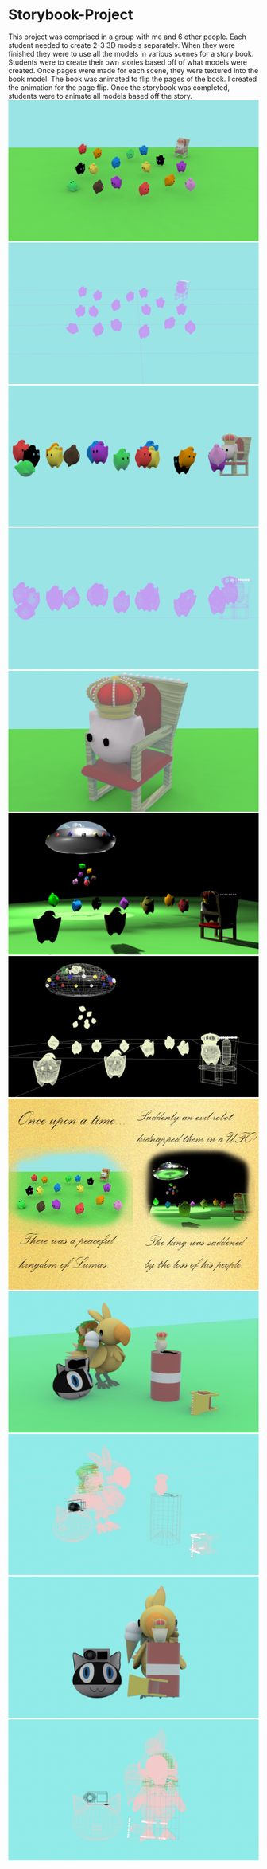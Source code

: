 # Storybook-Project
This project was comprised in a group with me and 6 other people. Each student needed to create 2-3 3D models separately. When they were finished they were to use all the models in various scenes for a story book. Students were to create their own stories based off of what models were created. Once pages were made for each scene, they were textured into the book model. The book was animated to flip the pages of the book. I created the animation for the page flip. Once the storybook was completed, students were to animate all models based off the story. 
![Page one (stage 1) Render](https://github.com/kst4052/Storybook-Project/blob/master/storybook%20project%20page%201%20.jpg "Page One (stage 1) Render")
![Page one (stage 1) Wireframe Render](https://github.com/kst4052/Storybook-Project/blob/master/storybook%20project%20page%201%20wireframe.jpg "Page one (stage 1) Wireframe Render")
![Page one (stage 1) Side Render](https://github.com/kst4052/Storybook-Project/blob/master/storybook%20project%20page%201%20side.jpg "Page one (stage 1) Side Render")
![Page one (stage 1) Side Wireframe Render](https://github.com/kst4052/Storybook-Project/blob/master/storybook%20project%20page%201%20side%20wireframe.jpg "Page one (stage 1) Side Wireframe Render")
![Page one (stage 1) King Luma Render](https://github.com/kst4052/Storybook-Project/blob/master/storybook%20project%20king%20star.jpg "Page one (stage 1) King Luma Render")
![Page two (stage 1) Render](https://github.com/kst4052/Storybook-Project/blob/master/storybook%20project%20page%202%20.jpg "Page two (stage 1) Render")
![Page two (stage 1) Wireframe Render](https://github.com/kst4052/Storybook-Project/blob/master/storybook%20project%20page%202%20wireframe.jpg "Page two (stage 1) Wireframe Render")
![Pages one and two completed](https://github.com/kst4052/Storybook-Project/blob/master/storybook%20project%20pages%201%20and%202.jpg "Pages one and two completed")
![Page three (stage 1) Render](https://github.com/kst4052/Storybook-Project/blob/master/page%203%20render.jpg "Page three (stage 1) Render")
![Page three (stage 1) Wireframe Render](https://github.com/kst4052/Storybook-Project/blob/master/page%203%20wireframe.jpg "Page three (stage 1) Wireframe Render")
![Page three (stage 1) Front Render](https://github.com/kst4052/Storybook-Project/blob/master/front%20render%203.jpg "Page three (stage 1) Front Render")
![Page three (stage 1) Front Wireframe Render](https://github.com/kst4052/Storybook-Project/blob/master/front%20render%203%20wireframe.jpg "Page three (stage 1) Front Wireframe Render")
